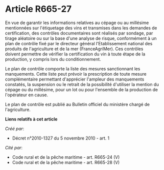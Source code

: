 # Article R665-27

En vue de garantir les informations relatives au cépage ou au millésime mentionnées sur l'étiquetage des vins et transmises
dans les demandes de certification, des contrôles documentaires sont réalisés par sondage, par tirage aléatoire ou sur la
base d'une analyse de risque, conformément à un plan de contrôle fixé par le directeur général l'Etablissement national des
produits de l'agriculture et de la mer (FranceAgriMer). Ces contrôles doivent permettre de vérifier la certification du vin à
toute étape de la production, y compris lors du conditionnement.

Le plan de contrôle comporte la liste des mesures sanctionnant les manquements. Cette liste peut prévoir la prescription de
toute mesure complémentaire permettant d'apprécier l'ampleur des manquements constatés, la suspension ou le retrait de la
possibilité d'utiliser la mention du cépage ou du millésime, pour un lot ou pour l'ensemble de la production de l'opérateur
en cause.

Le plan de contrôle est publié au Bulletin officiel du ministère chargé de l'agriculture.

**Liens relatifs à cet article**

_Créé par_:

  - Décret n°2010-1327 du 5 novembre 2010 - art. 1

_Cité par_:

  - Code rural et de la pêche maritime - art. R665-24 (V)
  - Code rural et de la pêche maritime - art. R665-28 (V)
